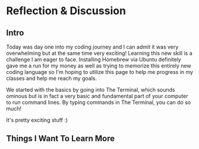 # Reflection & Discussion


## Intro

Today was day one into my coding journey and I can admit it was very overwhelming but at the same time very exciting! Learning this new skill is a challenge I am eager to face. Installing Homebrew via Ubuntu definitely gave me a run for my money as well as trying to memorize this entirely new coding language so I'm hoping to utilize this page to help me progress in my classes and help me reach my goals.

We started with the basics by going into The Terminal, which sounds ominous but is in fact a very basic and fundamental part of your computer to run command lines. By typing commands in The Terminal, you can do so much!

It's pretty exciting stuff :)

## Things I Want To Learn More  

